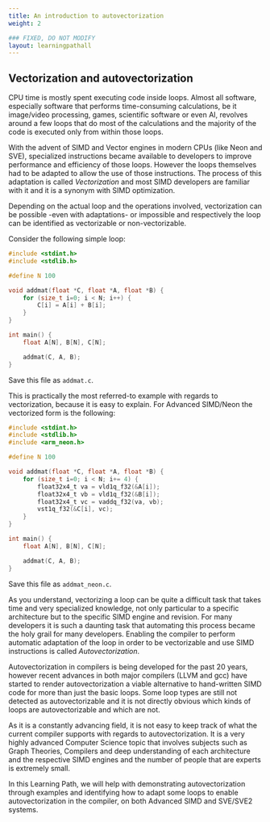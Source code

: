 ```yaml
---
title: An introduction to autovectorization
weight: 2

### FIXED, DO NOT MODIFY
layout: learningpathall
---
```


## Vectorization and autovectorization

CPU time is mostly spent executing code inside loops. Almost all software, especially software that performs time-consuming calculations, be it image/video processing, games, scientific software or even AI, revolves around a few loops that do most of the calculations and the majority of the code is executed only from within those loops.

With the advent of SIMD and Vector engines in modern CPUs (like Neon and SVE), specialized instructions became available to developers to improve performance and efficiency of those loops. However the loops themselves had to be adapted to allow the use of those instructions. The process of this adaptation is called *Vectorization* and most SIMD developers are familiar with it and it is a synonym with SIMD optimization.

Depending on the actual loop and the operations involved, vectorization can be possible -even with adaptations- or impossible and respectively the loop can be identified as vectorizable or non-vectorizable.

Consider the following simple loop:

```C
#include <stdint.h>
#include <stdlib.h>

#define N 100

void addmat(float *C, float *A, float *B) {
    for (size_t i=0; i < N; i++) {
    	C[i] = A[i] + B[i];
    }
}

int main() {
    float A[N], B[N], C[N];

    addmat(C, A, B);
}
```

Save this file as `addmat.c`.

This is practically the most referred-to example with regards to vectorization, because it is easy to explain. For Advanced SIMD/Neon the vectorized form is the following:

```C
#include <stdint.h>
#include <stdlib.h>
#include <arm_neon.h>

#define N 100

void addmat(float *C, float *A, float *B) {
    for (size_t i=0; i < N; i+= 4) {
    	float32x4_t va = vld1q_f32(&A[i]);
		float32x4_t vb = vld1q_f32(&B[i]);
		float32x4_t vc = vaddq_f32(va, vb);
		vst1q_f32(&C[i], vc);
    }
}

int main() {
    float A[N], B[N], C[N];

    addmat(C, A, B);
}
``` 

Save this file as `addmat_neon.c`.

As you understand, vectorizing a loop can be quite a difficult task that takes time and very specialized knowledge, not only particular to a specific architecture but to the specific SIMD engine and revision. For many developers it is such a daunting task that automating this process became the holy grail for many developers. Enabling the compiler to perform automatic adaptation of the loop in order to be vectorizable and use SIMD instructions is called *Autovectorization*. 

Autovectorization in compilers is being developed for the past 20 years, however recent advances in both major compilers (LLVM and gcc) have started to render autovectorization a viable alternative to hand-written SIMD code for more than just the basic loops. Some loop types are still not detected as autovectorizable and it is not directly obvious which kinds of loops are autovectorizable and which are not.

As it is a constantly advancing field, it is not easy to keep track of what the current compiler supports with regards to autovectorization. It is a very highly advanced Computer Science topic that involves subjects such as Graph Theories, Compilers and deep understanding of each architecture and the respective SIMD engines and the number of people that are experts is extremely small.

In this Learning Path, we will help with demonstrating autovectorization through examples and identifying how to adapt some loops to enable autovectorization in the compiler, on both Advanced SIMD and SVE/SVE2 systems.



